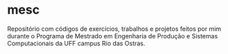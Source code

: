# mesc
Repositório com códigos de exercícios, trabalhos e projetos feitos por mim durante o Programa de Mestrado em Engenharia de Produção e Sistemas Computacionais da UFF campus Rio das Ostras. 
